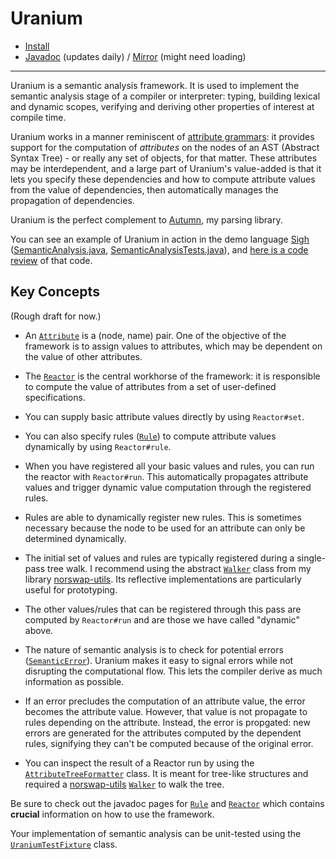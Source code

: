 # Uranium

- [Install](doc/INSTALL.md)
- [Javadoc] (updates daily) / [Mirror] (might need loading)
  
[Javadoc]: https://javadoc.io/doc/com.norswap/uranium/
[Mirror]: https://jitpack.io/com/github/norswap/uranium/-SNAPSHOT/javadoc/

---

Uranium is a semantic analysis framework. It is used to implement the semantic analysis stage of a compiler or
interpreter: typing, building lexical and dynamic scopes, verifying and deriving other properties of interest at
compile time.

Uranium works in a manner reminiscent of [attribute grammars]: it provides support for the computation of *attributes*
on the nodes of an AST (Abstract Syntax Tree) - or really any set of objects, for that matter. These attributes
may be interdependent, and a large part of Uranium's value-added is that it lets you specify these dependencies and
how to compute attribute values from the value of dependencies, then automatically manages the propagation of
dependencies.

[attribute grammars]: https://en.wikipedia.org/wiki/Attribute_grammar

Uranium is the perfect complement to [Autumn], my parsing library.

[Autumn]: https://github.com/norswap/autumn

You can see an example of Uranium in action in the demo language [Sigh] ([SemanticAnalysis.java],
[SemanticAnalysisTests.java]), and [here is a code review][review] of that code.

[Sigh]: https://github.com/norswap/sigh
[SemanticAnalysis.java]: https://github.com/norswap/sigh/blob/master/src/norswap/sigh/SemanticAnalysis.java
[SemanticAnalysisTests.java]: https://github.com/norswap/sigh/blob/master/test/SemanticAnalysisTests.java
[review]: https://www.youtube.com/watch?v=AgnVQWw-4gk&list=PLOech0kWpH8-njQpmSNGSiQBPUvl8v3IM

## Key Concepts

(Rough draft for now.)

- An [`Attribute`] is a (node, name) pair. One of the objective of the framework is to assign values to attributes,
  which may be dependent on the value of other attributes.
  
- The [`Reactor`] is the central workhorse of the framework: it is responsible to compute the value of attributes
  from a set of user-defined specifications.
  
- You can supply basic attribute values directly by using `Reactor#set`.
  
- You can also specify rules ([`Rule`]) to compute attribute values dynamically by using `Reactor#rule`.

- When you have registered all your basic values and rules, you can run the reactor with `Reactor#run`. This
  automatically propagates attribute values and trigger dynamic value computation through the registered rules.
  
- Rules are able to dynamically register new rules. This is sometimes necessary because the node to be used for
  an attribute can only be determined dynamically.
  
- The initial set of values and rules are typically registered during a single-pass tree walk. I recommend using
  the abstract [`Walker`] class from my library [norswap-utils]. Its reflective implementations are particularly
  useful for prototyping.
  
- The other values/rules that can be registered through this pass are computed by `Reactor#run` and are those we
  have called "dynamic" above.
  
- The nature of semantic analysis is to check for potential errors ([`SemanticError`]). Uranium makes it easy to signal
  errors while not disrupting the computational flow. This lets the compiler derive as much information as possible.

- If an error precludes the computation of an attribute value, the error becomes the attribute value. However, that
  value is not propagate to rules depending on the attribute. Instead, the error is propgated: new errors are generated
  for the attributes computed by the dependent rules, signifying they can't be computed because of the original error.
      
- You can inspect the result of a Reactor run by using the [`AttributeTreeFormatter`] class. It is meant for tree-like
  structures and required a [norswap-utils] [`Walker`] to walk the tree.

Be sure to check out the javadoc pages for [`Rule`] and [`Reactor`] which contains **crucial** information on
how to use the framework.

Your implementation of semantic analysis can be unit-tested using the [`UraniumTestFixture`] class.

[`Attribute`]: https://javadoc.io/doc/com.norswap/uranium/latest/norswap/uranium/Attribute.html
[`Rule`]: https://javadoc.io/doc/com.norswap/uranium/latest/norswap/uranium/Rule.html
[`Reactor`]: https://javadoc.io/static/com.norswap/uranium/latest/norswap/uranium/Reactor.html
[`SemanticError`]: https://javadoc.io/doc/com.norswap/uranium/latest/norswap/uranium/SemanticError.html
[`AttributeTreeFormatter`]: https://javadoc.io/doc/com.norswap/uranium/latest/norswap/uranium/AttributeTreeFormatter.html
[`UraniumTestFixture`]: https://javadoc.io/doc/com.norswap/uranium/latest/norswap/uranium/UraniumTestFixture.html

[norswap-utils]: https://github.com/norswap/norswap-utils
[`Walker`]: https://javadoc.io/doc/com.norswap/utils/latest/norswap/utils/visitors/Walker.html